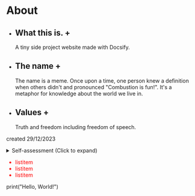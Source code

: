# About

+ ## What this is. +

  A tiny side project website made with Docsify.

+ ## The name +

  The name is a meme. Once upon a time, one person knew a definition when others didn't and pronounced "Combustion is fun!". It's a metaphor for knowledge about the world we live in.

+ ## Values +

  Truth and freedom including freedom of speech.

created 29/12/2023


<details>
<summary>Self-assessment (Click to expand)</summary>

- Abc
- Abc

</details>

<div style='color: red'>

- listitem
- listitem
- listitem

</div>

<body> <py-script> print("Hello, World!") </py-script> </body>
